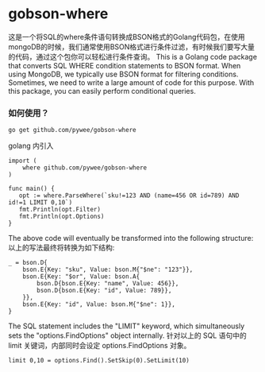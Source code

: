 # gobson-where

这是一个将SQL的where条件语句转换成BSON格式的Golang代码包，在使用mongoDB的时候，我们通常使用BSON格式进行条件过滤，有时候我们要写大量的代码，通过这个包你可以轻松进行条件查询。
This is a Golang code package that converts SQL WHERE condition statements to BSON format. When using MongoDB, we typically use BSON format for filtering conditions. Sometimes, we need to write a large amount of code for this purpose. With this package, you can easily perform conditional queries.


### 如何使用？

```golang
go get github.com/pywee/gobson-where
```

golang 内引入
```golang
import (
    where github.com/pywee/gobson-where
)

func main() {
   opt := where.ParseWhere(`sku!=123 AND (name=456 OR id=789) AND id!=1 LIMIT 0,10`) 
   fmt.Println(opt.Filter)
   fmt.Println(opt.Options)
}

```

The above code will eventually be transformed into the following structure:
以上的写法最终将转换为如下结构:

```
_ = bson.D{
    bson.E{Key: "sku", Value: bson.M{"$ne": "123"}},
    bson.E{Key: "$or", Value: bson.A{
        bson.D{bson.E{Key: "name", Value: 456}},
        bson.D{bson.E{Key: "id", Value: 789}},
    }},
    bson.E{Key: "id", Value: bson.M{"$ne": 1}},
}
```

The SQL statement includes the "LIMIT" keyword, which simultaneously sets the "options.FindOptions" object internally.
针对以上的 SQL 语句中的 limit 关键词，内部同时会设定 options.FindOptions 对象。
```
limit 0,10 = options.Find().SetSkip(0).SetLimit(10)
```